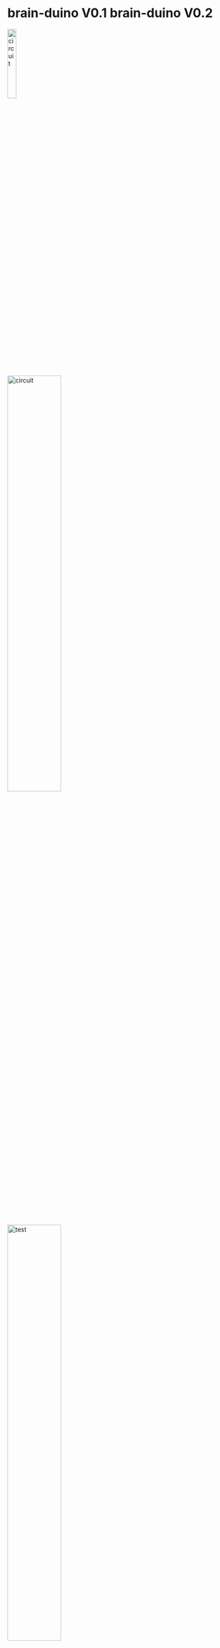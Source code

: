 brain-duino V0.1
brain-duino V0.2
=======================================

<img src="https://lh6.googleusercontent.com/-F6pyRgoemDs/VKWOohOkALI/AAAAAAAAJvA/oRMcphmM1Lo/w210-h118-no/Screen%2BShot%2B2014-11-11%2Bat%2B5.21.22%2BPM.png" alt="circuit" width="20%"><br>
<img src="https://lh3.googleusercontent.com/-_fsienoexwU/VKWOoYGFkaI/AAAAAAAAJu8/UW7I7lz-Svw/w452-h287-no/Screen%2BShot%2B2014-11-11%2Bat%2B5.32.37%2BPM.png" alt="circuit" width="49%"><br>
<img src="https://lh6.googleusercontent.com/-vmlLOeOVrtk/VKWOoCAeaPI/AAAAAAAAJvQ/f-P2DQ0kc10/w994-h939-no/photo%2B5.JPG" alt="test" width="49%">

7 Dec 2014

BrainA1-11Nov2014
is brain-duino V0.1 curcuit and PCB




31 Jan 2015

brain-duino V0.2
BrainA1-31Jan2015
is brain-duino V0.2 curcuit and PCB
=======================================


=========================================
“char6BSLED1_analogIN_4chBrain_intwithClock_UNO_Bluetooth_2.ino” is Arduino code for use Arduino AD input. can use for 2 ch mode and 4 ch mode.
512 Hz sampling.
change to 256 Hz sampling need to set Line 209 to comment and use Line 208 : de-comment

============
use brain-duino with Mac IBVA application, can use 512 Hz sampling and 256 Hz sampling.
but use brain-duino with PC BrainBay V1.9.2 application, can use only 256 Hz sampling.
with PC BrainBay V1.7 application can use 512 Hz sampling and 256 Hz sampling.
